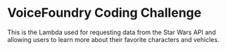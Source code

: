 # VoiceFoundry Coding Challenge

This is the Lambda used for requesting data from the Star Wars API and allowing users to learn more about their favorite characters and vehicles.
